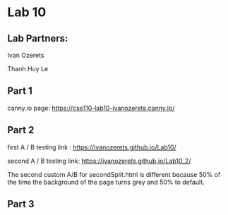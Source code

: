 # Lab 10

## Lab Partners:

Ivan Ozerets

Thanh Huy Le

## Part 1

canny.io page: https://cse110-lab10-ivanozerets.canny.io/

## Part 2

first A / B testing link : https://ivanozerets.github.io/Lab10/

second A / B testing link: https://ivanozerets.github.io/Lab10_2/

The second custom A/B for secondSplit.html is different because 50% of the time the background of the page turns grey and 50% to default.

## Part 3

